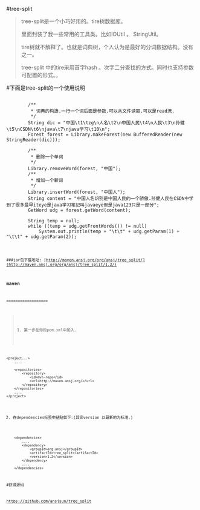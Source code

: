 #tree-split

>tree-split是一个小巧好用的。tire树数据库。
>
>里面封装了我一些常用的工具类。比如IOUtil 。 StringUtil。
>
>tire树就不解释了。也就是词典树，个人认为是最好的分词数据结构。没有之一。
>
>tree-split 中的tire采用首字hash 。次字二分查找的方式。同时也支持参数可配置的形式。。
>


#下面是tree-split的一个使用说明


<pre><code>
		/**
		 * 词典的构造.一行一个词后面是参数.可以从文件读取.可以是read流.
		 */
		String dic = "中国\t1\tzg\n人名\t2\n中国人民\t4\n人民\t3\n孙健\t5\nCSDN\t6\njava\t7\njava学习\t10\n";
		Forest forest = Library.makeForest(new BufferedReader(new StringReader(dic)));

		/**
		 * 删除一个单词
		 */
		Library.removeWord(forest, "中国");
		/**
		 * 增加一个新词
		 */
		Library.insertWord(forest, "中国人");
		String content = "中国人名识别是中国人民的一个骄傲.孙健人民在CSDN中学到了很多最早iteye是java学习笔记叫javaeye但是java123只是一部分";
		GetWord udg = forest.getWord(content);

		String temp = null;
		while ((temp = udg.getFrontWords()) != null)
			System.out.println(temp + "\t\t" + udg.getParam(1) + "\t\t" + udg.getParam(2));
<code></pre>



###jar包下载地址:
[http://maven.ansj.org/org/ansj/tree_split/](http://maven.ansj.org/org/ansj/tree_split/1.2/)

### maven

==================
>1. 第一步在你的pom.xml中加入.

````
<project...>
	....
	
	<repositories>
		<repository>
			<id>mvn-repo</id>
			<url>http://maven.ansj.org/</url>
		</repository>
	</repositories>
	....
</project>
````


2. 在dependencies标签中粘贴如下:(其实version 以最新的为标准.)

````
	<dependencies>
		....
		<dependency>
			<groupId>org.ansj</groupId>
			<artifactId>tree_split</artifactId>
			<version>1.2</version>
		</dependency>
		....
	</dependencies>
````


#获得源码

https://github.com/ansjsun/tree_split
